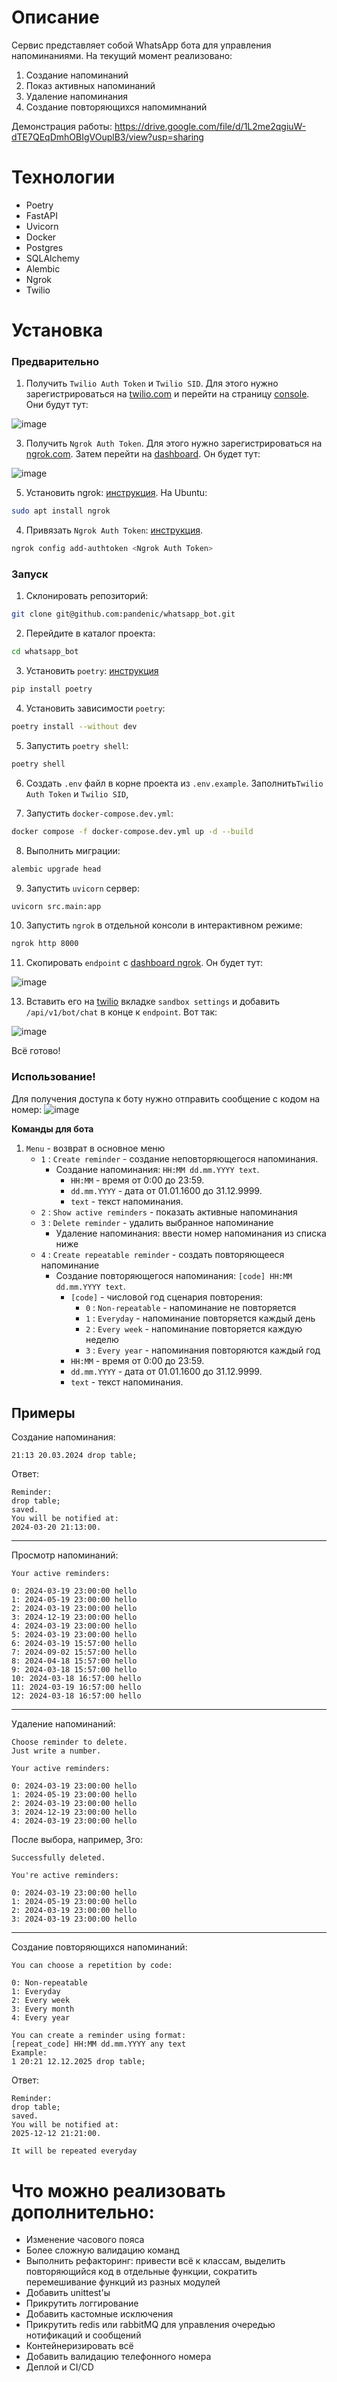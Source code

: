 # Описание
Сервис представляет собой WhatsApp бота для управления напоминаниями. На текущий момент реализовано:
1. Создание напоминаний
2. Показ активных напоминаний
3. Удаление напоминания
4. Создание повторяющихся напомимнаний

Демонстрация работы: https://drive.google.com/file/d/1L2me2qgiuW-dTE7QEqDmhOBIgVOuplB3/view?usp=sharing

# Технологии
- Poetry
- FastAPI
- Uvicorn
- Docker
- Postgres
- SQLAlchemy
- Alembic
- Ngrok
- Twilio

# Установка
### Предварительно 
1. Получить `Twilio Auth Token` и `Twilio SID`. Для этого нужно зарегистрироваться на 
[twilio.com](https://www.twilio.com) и перейти на страницу 
[console](https://www.twilio.com/console). Они будут тут:

![image](https://github.com/pandenic/whatsapp_bot/assets/114985447/8ecd28dd-ed2f-45d7-9ff6-b88b5f00bb55)



3. Получить `Ngrok Auth Token`. Для этого нужно зарегистрироваться на [ngrok.com](https://ngrok.com/).
Затем перейти на [dashboard](https://dashboard.ngrok.com/get-started/your-authtoken). Он будет тут:

![image](https://github.com/pandenic/whatsapp_bot/assets/114985447/d747046c-3979-4065-a099-6a3bde349d80)



5. Установить ngrok: [инструкция](https://ngrok.com/docs/getting-started/).
На Ubuntu:
```bash
sudo apt install ngrok
```
4. Привязать `Ngrok Auth Token`: [инструкция](https://ngrok.com/docs/getting-started/).
```bash
ngrok config add-authtoken <Ngrok Auth Token>
```

### Запуск
1. Склонировать репозиторий:
```bash
git clone git@github.com:pandenic/whatsapp_bot.git
```
2. Перейдите в каталог проекта:
```bash
cd whatsapp_bot
```
3. Установить `poetry`: [инструкция](https://python-poetry.org/docs/)
```bash
pip install poetry
```
4. Установить зависимости `poetry`:
```bash
poetry install --without dev
```
5. Запустить `poetry shell`:
```bash
poetry shell
```
6. Создать `.env` файл в корне проекта из `.env.example`. 
Заполнить`Twilio Auth Token` и `Twilio SID`,


7. Запустить `docker-compose.dev.yml`:
```bash
docker compose -f docker-compose.dev.yml up -d --build
```

8. Выполнить миграции:
```bash
alembic upgrade head
```

9. Запустить `uvicorn` сервер:
```bash
uvicorn src.main:app
```

10. Запустить `ngrok` в отдельной консоли в интерактивном режиме:
```bash
ngrok http 8000
```

11. Скопировать `endpoint` с [dashboard ngrok](https://dashboard.ngrok.com/cloud-edge/endpoints).
Он будет тут:

 ![image](https://github.com/pandenic/whatsapp_bot/assets/114985447/b360fa6b-eb59-4e06-9203-701e6b04e0e7)


13. Вставить его на [twilio](https://console.twilio.com/us1/develop/sms/try-it-out/whatsapp-learn)
вкладке `sandbox settings` и добавить `/api/v1/bot/chat` в конце к `endpoint`. Вот так:

 ![image](https://github.com/pandenic/whatsapp_bot/assets/114985447/cb25d6dc-02b7-46e2-a486-556564a8e1a6)


Всё готово!

### Использование!


Для получения доступа к боту нужно отправить сообщение с кодом на номер: 
![image](https://github.com/pandenic/whatsapp_bot/assets/114985447/6620092c-1473-4964-90c8-ce7abc7fcebd)


__Команды для бота__

1. `Menu` - возврат в основное меню
   - `1` : `Create reminder` - создание неповторяющегося напоминания.
     - Создание напоминания: `HH:MM dd.mm.YYYY text`. 
       - `HH:MM` - время от 0:00 до 23:59. 
       - `dd.mm.YYYY` - дата от 01.01.1600 до 31.12.9999. 
       - `text` - текст напоминания.
   - `2` : `Show active reminders` - показать активные напоминания
   - `3` : `Delete reminder` - удалить выбранное напоминание
     - Удаление напоминания: ввести номер напоминания из списка ниже
   - `4` : `Create repeatable reminder` - создать повторяющееся напоминание
     - Создание повторяющегося напоминания: `[code] HH:MM dd.mm.YYYY text`. 
       - `[code]` - числовой год сценария повторения:
         - `0` : `Non-repeatable` - напоминание не повторяется
         - `1` : `Everyday` - напоминание повторяется каждый день
         - `2` : `Every week` - напоминание повторяется каждую неделю
         - `3` : `Every year` - напоминания повторяются каждый год
       - `HH:MM` - время от 0:00 до 23:59. 
       - `dd.mm.YYYY` - дата от 01.01.1600 до 31.12.9999. 
       - `text` - текст напоминания.


__Примеры__
---
Создание напоминания: 
```commandline
21:13 20.03.2024 drop table;
```

Ответ: 
```commandline
Reminder:
drop table;
saved.
You will be notified at:
2024-03-20 21:13:00.
```
---
Просмотр напоминаний:
```commandline
Your active reminders:

0: 2024-03-19 23:00:00 hello
1: 2024-05-19 23:00:00 hello
2: 2024-03-19 23:00:00 hello
3: 2024-12-19 23:00:00 hello
4: 2024-03-19 23:00:00 hello
5: 2024-03-19 23:00:00 hello
6: 2024-03-19 15:57:00 hello
7: 2024-09-02 15:57:00 hello
8: 2024-04-18 15:57:00 hello
9: 2024-03-18 15:57:00 hello
10: 2024-03-18 16:57:00 hello
11: 2024-03-19 16:57:00 hello
12: 2024-03-18 16:57:00 hello

```
---
Удаление напоминаний:
```commandline
Choose reminder to delete.
Just write a number.

Your active reminders:

0: 2024-03-19 23:00:00 hello
1: 2024-05-19 23:00:00 hello
2: 2024-03-19 23:00:00 hello
3: 2024-12-19 23:00:00 hello
4: 2024-03-19 23:00:00 hello
```
После выбора, например, 3го:
```commandline
Successfully deleted.

You're active reminders:

0: 2024-03-19 23:00:00 hello
1: 2024-05-19 23:00:00 hello
2: 2024-03-19 23:00:00 hello
3: 2024-03-19 23:00:00 hello
```
---
Создание повторяющихся напоминаний:
```commandline
You can choose a repetition by code:

0: Non-repeatable
1: Everyday
2: Every week
3: Every month
4: Every year

You can create a reminder using format:
[repeat_code] HH:MM dd.mm.YYYY any text
Example:
1 20:21 12.12.2025 drop table;
```
Ответ:
```commandline
Reminder:
drop table;
saved.
You will be notified at:
2025-12-12 21:21:00.

It will be repeated everyday
```


#  Что можно реализовать дополнительно:
- Изменение часового пояса
- Более сложную валидацию команд
- Выполнить рефакторинг: привести всё к классам, выделить повторяющийся код в отдельные функции, 
сократить перемешивание функций из разных модулей
- Добавить unittest'ы
- Прикрутить логгирование
- Добавить кастомные исключения
- Прикрутить redis или rabbitMQ для управления очередью нотификаций и сообщений
- Контейнеризировать всё
- Добавить валидацию телефонного номера
- Деплой и CI/CD
